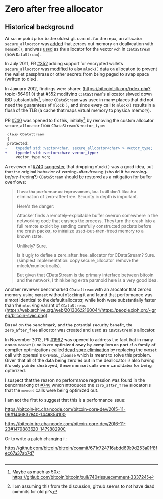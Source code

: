 # Zero after free allocator

## Historical background

At some point prior to the oldest git commit for the repo, an allocator
`secure_allocator` was
[added](https://github.com/bitcoin/bitcoin/blob/0a61b0df1224a5470bcddab302bc199ca5a9e356/serialize.h#L675-L702)
that zeroes out memory on deallocation with `memset()`, and was
[used](https://github.com/bitcoin/bitcoin/blob/0a61b0df1224a5470bcddab302bc199ca5a9e356/serialize.h#L711-L714)
as the allocator for the vector `vch` in `CDataStream` (now `DataStream`).

In July 2011, PR [#352](https://github.com/bitcoin/bitcoin/pull/352) adding
support for encrypted wallets `secure_allocator` was
[modified](https://github.com/bitcoin/bitcoin/pull/352/commits/c1aacf0be347b10a6ab9bbce841e8127412bce41)
to also `mlock()` data on allocation to prevent the wallet passphrase or other
secrets from being paged to swap space (written to disk).

In January 2012, findings were shared
(https://bitcointalk.org/index.php?topic=56491.0) that
[#352](https://github.com/bitcoin/bitcoin/pull/352) modifying `CDataStream`'s
allocator slowed down IBD substantially[^1], since `CDataStream` was used in
many places that did not need the guarantees of `mlock()`, and since every call
to `mlock()` results in a flush of the TLB (a cache that maps virtual memory to
physical memory).

PR [#740](https://github.com/bitcoin/bitcoin/pull/740) was opened to fix
this, initially[^2] by removing the custom allocator `secure_allocator` from
`CDataStream`'s `vector_type`:

```diff
 class CDataStream
 {
 protected:
-    typedef std::vector<char, secure_allocator<char> > vector_type;
+    typedef std::vector<char> vector_type;
     vector_type vch;
```

A reviewer of [#740](https://github.com/bitcoin/bitcoin/pull/740)
[suggested](https://github.com/bitcoin/bitcoin/pull/740#issuecomment-3356239)
that dropping `mlock()` was a good idea, but that the original behavior of
zeroing-after-freeing (should it be zeroing-*before*-freeing?) `CDataStream`
should be restored as a mitigation for buffer overflows:

> I love the performance improvement, but I still don't like the elimination of zero-after-free. Security in depth is important.
>
> Here's the danger:
>
> Attacker finds a remotely-exploitable buffer overrun somewhere in the networking code that crashes the process.
> They turn the crash into a full remote exploit by sending carefully constructed packets before the crash packet, to initialize used-but-then-freed memory to a known state.
>
> Unlikely? Sure.
>
> Is it ugly to define a zero_after_free_allocator for CDataStream? Sure. (simplest implementation: copy secure_allocator, remove the mlock/munlock calls).
>
> But given that CDataStream is the primary interface between bitcoin and the network, I think being extra paranoid here is a very good idea.

Another reviewer benchmarked `CDataStream` with an allocator that zeroed
memory using `memset` without `mlock`ing it and found that performance was almost identical to
the default allocator, while both were substantially faster than the `mlock`ing
variant of `CDataStream`.
(https://web.archive.org/web/20130622160044/https://people.xiph.org/~greg/bitcoin-sync.png).

Based on the benchmark, and the potential security benefit, the
`zero_after_free` allocator was created and used as `CDataStream`'s
allocator.

In November 2012, PR [#1992](https://github.com/bitcoin/bitcoin/pull/1992) was
opened to address the fact that in many cases `memset()` calls are optimized
away by compilers as part of a family of compiler optimizations called
[dead store elimination](https://www.usenix.org/conference/usenixsecurity17/technical-sessions/presentation/yang)
by replacing the `memset` call with openssl's `OPENSSL_cleanse` which is meant
to solve this problem. Given that all of the data being zero'ed out in the
deallocator is also having it's only pointer destroyed, these memset calls were
candidates for being optimized.

I suspect that the reason no performance regression was found in the
benchmarking of [#740](https://github.com/bitcoin/bitcoin/pull/740) which
introduced the `zero_after_free` allocator is that the `memset` calls were being
optimized out.

I am not the first to suggest that this is a performance issue:

https://bitcoin-irc.chaincode.com/bitcoin-core-dev/2015-11-06#1446837840-1446854100;

https://bitcoin-irc.chaincode.com/bitcoin-core-dev/2016-11-23#1479883620-1479882900;

Or to write a patch changing it:

https://github.com/bitcoin/bitcoin/commit/671c724716abdd69b9d253a01f8fec67a37ab7d7

## 

[^1]: Maybe as much as 50x: https://github.com/bitcoin/bitcoin/pull/740#issuecomment-3337245
[^2]: I am assuming this from the discussion, github seems to not have dead
      commits for old pr's
